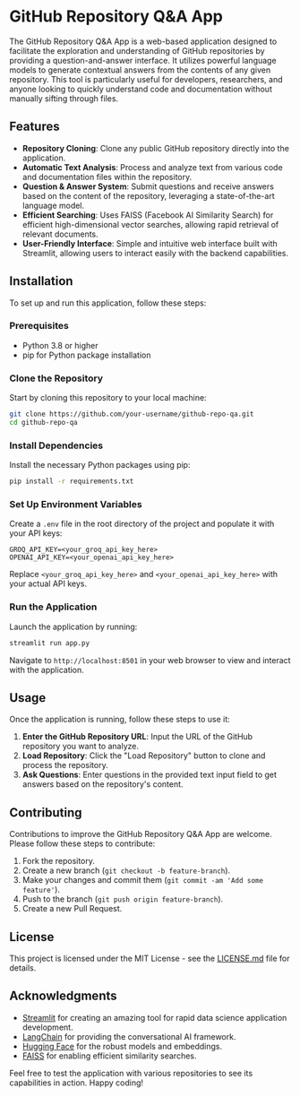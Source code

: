 # GitHub Repository Q&A App

The GitHub Repository Q&A App is a web-based application designed to facilitate the exploration and understanding of GitHub repositories by providing a question-and-answer interface. It utilizes powerful language models to generate contextual answers from the contents of any given repository. This tool is particularly useful for developers, researchers, and anyone looking to quickly understand code and documentation without manually sifting through files.

## Features

- **Repository Cloning**: Clone any public GitHub repository directly into the application.
- **Automatic Text Analysis**: Process and analyze text from various code and documentation files within the repository.
- **Question & Answer System**: Submit questions and receive answers based on the content of the repository, leveraging a state-of-the-art language model.
- **Efficient Searching**: Uses FAISS (Facebook AI Similarity Search) for efficient high-dimensional vector searches, allowing rapid retrieval of relevant documents.
- **User-Friendly Interface**: Simple and intuitive web interface built with Streamlit, allowing users to interact easily with the backend capabilities.

## Installation

To set up and run this application, follow these steps:

### Prerequisites

- Python 3.8 or higher
- pip for Python package installation

### Clone the Repository

Start by cloning this repository to your local machine:

```bash
git clone https://github.com/your-username/github-repo-qa.git
cd github-repo-qa
```

### Install Dependencies

Install the necessary Python packages using pip:

```bash
pip install -r requirements.txt
```

### Set Up Environment Variables

Create a `.env` file in the root directory of the project and populate it with your API keys:

```plaintext
GROQ_API_KEY=<your_groq_api_key_here>
OPENAI_API_KEY=<your_openai_api_key_here>
```

Replace `<your_groq_api_key_here>` and `<your_openai_api_key_here>` with your actual API keys.

### Run the Application

Launch the application by running:

```bash
streamlit run app.py
```

Navigate to `http://localhost:8501` in your web browser to view and interact with the application.

## Usage

Once the application is running, follow these steps to use it:

1. **Enter the GitHub Repository URL**: Input the URL of the GitHub repository you want to analyze.
2. **Load Repository**: Click the "Load Repository" button to clone and process the repository.
3. **Ask Questions**: Enter questions in the provided text input field to get answers based on the repository's content.

## Contributing

Contributions to improve the GitHub Repository Q&A App are welcome. Please follow these steps to contribute:

1. Fork the repository.
2. Create a new branch (`git checkout -b feature-branch`).
3. Make your changes and commit them (`git commit -am 'Add some feature'`).
4. Push to the branch (`git push origin feature-branch`).
5. Create a new Pull Request.

## License

This project is licensed under the MIT License - see the [LICENSE.md](LICENSE.md) file for details.

## Acknowledgments

- [Streamlit](https://streamlit.io/) for creating an amazing tool for rapid data science application development.
- [LangChain](https://langchain.com/) for providing the conversational AI framework.
- [Hugging Face](https://huggingface.co/) for the robust models and embeddings.
- [FAISS](https://github.com/facebookresearch/faiss) for enabling efficient similarity searches.

Feel free to test the application with various repositories to see its capabilities in action. Happy coding!
